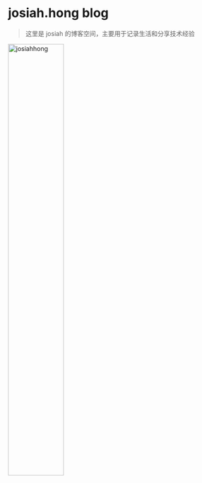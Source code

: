 # josiah.hong blog

> 这里是 josiah 的博客空间，主要用于记录生活和分享技术经验

<img width="50%" alt="josiahhong" src="https://github.com/hamburgerdog/hamburgerdog.github.io/blob/astro/src/assets/josiah.webp" />
